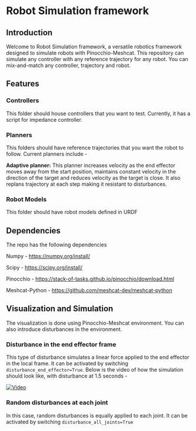 # Robot Simulation framework
## Introduction
Welcome to Robot Simulation framework, a versatile robotics framework designed to simulate robots with Pinocchio-Meshcat. 
This repository can simulate any controller with any reference trajectory for any robot. You can mix-and-match any controller, trajectory and robot.

## Features
### Controllers
This folder should house controllers that you want to test. Currently, it has a script for impedance controller.
### Planners
This folders should have reference trajectories that you want the robot to follow. Current planners include -

**Adaptive planner:** This planner increases velocity as the end effector moves away from the start position, maintains constant velocity in the direction of the target and 
reduces velocity as the target is close.
It also replans trajectory at each step making it resistant to disturbances.

### Robot Models

This folder should have robot models defined in URDF

## Dependencies
The repo has the following dependencies

Numpy - https://numpy.org/install/

Scipy - https://scipy.org/install/

Pinocchio - https://stack-of-tasks.github.io/pinocchio/download.html

Meshcat-Python - https://github.com/meshcat-dev/meshcat-python

## Visualization and Simulation
The visualization is done using Pinocchio-Meshcat environment. You can also introduce disturbances in the environment. 

### Disturbance in the end effector frame
This type of disturbance simulates a linear force applied to the end effector in the local frame. It can be activated by switching `disturbance_end_effector=True`. Below is the video of how the simulation should look like, with disturbance at 1.5 seconds -

[![Video](URL_of_Thumbnail_Image)](https://clipchamp.com/watch/XHLmpnnQldk/embed)


### Random disturbances at each joint
In this case, random disturbances is equally applied to each joint. It can be activated by switching `disturbance_all_joints=True`

